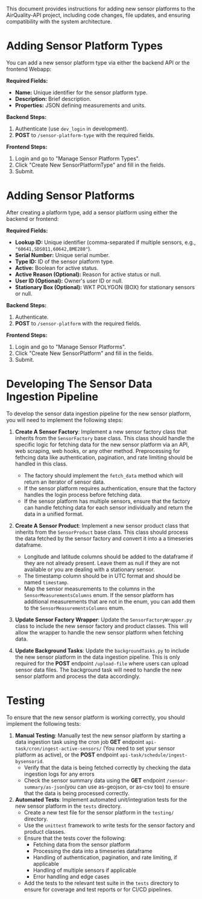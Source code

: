 This document provides instructions for adding new sensor platforms to the AirQuality-API project, including code changes, file updates, and ensuring compatibility with the system architecture.

# Adding Sensor Platform Types

You can add a new sensor platform type via either the backend API or the frontend Webapp:

**Required Fields:**
- **Name:** Unique identifier for the sensor platform type.
- **Description:** Brief description.
- **Properties:** JSON defining measurements and units.

**Backend Steps:**
1. Authenticate (use `dev_login` in development).
2. **POST** to `/sensor-platform-type` with the required fields.

**Frontend Steps:**
1. Login and go to "Manage Sensor Platform Types".
2. Click "Create New SensorPlatformType" and fill in the fields.
3. Submit.

# Adding Sensor Platforms

After creating a platform type, add a sensor platform using either the backend or frontend:

**Required Fields:**
- **Lookup ID:** Unique identifier (comma-separated if multiple sensors, e.g., `"60641,SDS011,60642,BME280"`).
- **Serial Number:** Unique serial number.
- **Type ID:** ID of the sensor platform type.
- **Active:** Boolean for active status.
- **Active Reason (Optional):** Reason for active status or null.
- **User ID (Optional):** Owner's user ID or null.
- **Stationary Box (Optional):** WKT POLYGON (BOX) for stationary sensors or null.

**Backend Steps:**
1. Authenticate.
2. **POST** to `/sensor-platform` with the required fields.

**Frontend Steps:**
1. Login and go to "Manage Sensor Platforms".
2. Click "Create New SensorPlatform" and fill in the fields.
3. Submit.

# Developing The Sensor Data Ingestion Pipeline
To develop the sensor data ingestion pipeline for the new sensor platform, you will need to implement the following steps:
1. **Create A Sensor Factory**: Implement a new sensor factory class that inherits from the `SensorFactory` base class. This class should handle the specific logic for fetching data for the new sensor platform via an API, web scraping, web hooks, or any other method. Preprocessing for fethcing data like authentication, pagination, and rate limiting should be handled in this class.
    - The factory should implement the `fetch_data` method which will return an iterator of sensor data.
    - If the sensor platform requires authentication, ensure that the factory handles the login process before fetching data.
    - If the sensor platform has multiple sensors, ensure that the factory can handle fetching data for each sensor individually and return the data in a unified format.

2. **Create A Sensor Product**: Implement a new sensor product class that inherits from the `SensorProduct` base class. This class should process the data fetched by the sensor factory and convert it into a a timeseries dataframe. 
    - Longitude and latitude columns should be added to the dataframe if they are not already present. Leave them as null if they are not available or you are dealing with a stationary sensor.
    - The timestamp column should be in UTC format and should be named `timestamp`.
    - Map the sensor measurements to the columns in the `SensorMeasurementsColumns` enum. If the sensor platform has additional measurements that are not in the enum, you can add them to the `SensorMeasurementsColumns` enum.

3. **Update Sensor Factory Wrapper**: Update the `SensorFactoryWrapper.py` class to include the new sensor factory and product classes. This will allow the wrapper to handle the new sensor platform when fetching data.

4. **Update Background Tasks**: Update the `backgroundTasks.py` to include the new sensor platform in the data ingestion pipeline. This is only required for the **POST** endpoint `/upload-file` where users can upload sensor data files. The background task will need to handle the new sensor platform and process the data accordingly.


# Testing
To ensure that the new sensor platform is working correctly, you should implement the following tests:
1. **Manual Testing**: Manually test the new sensor platform by starting a data ingestion task using the cron job **GET** endpoint `api-task/cron/ingest-active-sensors/` (You need to set your sensor platform as active), or the **POST** endpoint `api-task/schedule/ingest-bysensorid`.
    - Verify that the data is being fetched correctly by checking the data ingestion logs for any errors
    - Check the sensor summary data using the **GET** endpoint `/sensor-summary/as-json`(you can use as-geojson, or as-csv too) to ensure that the data is being processed correctly.
2. **Automated Tests**: Implement automated unit/integration tests for the new sensor platform in the `tests` directory.
    - Create a new test file for the sensor platform in the `testing/` directory.
    - Use the `unittest` framework to write tests for the sensor factory and product classes.
    - Ensure that the tests cover the following:
        - Fetching data from the sensor platform
        - Processing the data into a timeseries dataframe
        - Handling of authentication, pagination, and rate limiting, if applicable
        - Handling of multiple sensors if applicable
        - Error handling and edge cases
    - Add the tests to the relevant test suite in the `tests` directory to ensure for coverage and test reports or for CI/CD pipelines.

